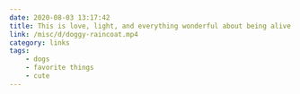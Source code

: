 ```yaml
---
date: 2020-08-03 13:17:42
title: This is love, light, and everything wonderful about being alive
link: /misc/d/doggy-raincoat.mp4
category: links
tags:
    - dogs
    - favorite things
    - cute
---
```

